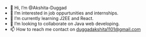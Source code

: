 - 👋 Hi, I’m @Akshita-Duggad
- 👀 I’m interested in job oppurtunities and internships.
- 🌱 I’m currently learning J2EE and React.
- 💞️ I’m looking to collaborate on Java web developing.
- 📫 How to reach me contact on duggadakshita1101@gmail.com

<!---
Akshita-Duggad/Akshita-Duggad is a ✨ special ✨ repository because its `README.md` (this file) appears on your GitHub profile.
You can click the Preview link to take a look at your changes.
--->
